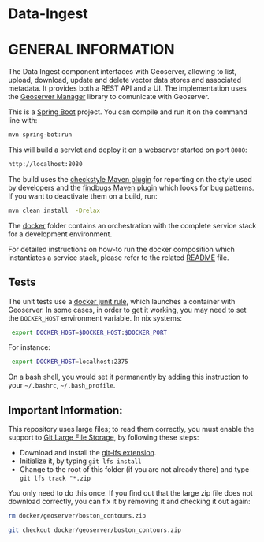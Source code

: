 # Data-Ingest

GENERAL INFORMATION
===================
The Data Ingest component interfaces with Geoserver, allowing to list, upload, download, update and delete vector data stores and associated metadata. It provides both a REST API and a UI. The implementation uses the [Geoserver Manager](https://github.com/geosolutions-it/geoserver-manager) library to comunicate with Geoserver.

This is a [Spring Boot](https://projects.spring.io/spring-boot/) project. You can compile and run it on the command line with:

```bash
mvn spring-bot:run
```

This will build a servlet and deploy it on a webserver started on port `8080`:

```bash
http://localhost:8080
```

The build uses the [checkstyle Maven plugin](https://maven.apache.org/plugins/maven-checkstyle-plugin/) for reporting on the style used by developers and the [findbugs Maven plugin](http://gleclaire.github.io/findbugs-maven-plugin/) which looks for bug patterns. If you want to deactivate them on a build, run:

```bash
mvn clean install  -Drelax
```

The [docker](./docker) folder contains an orchestration with the complete service stack for a development environment.

For detailed instructions on how-to run the docker composition which instantiates a service stack, please refer to the related [README](./docker/README.md) file.

Tests
-----
The unit tests use a [docker junit rule](https://github.com/klousiaj/docker-junit-rule), which launches a container with Geoserver. In some cases, in order to get it working, you may need to set the `DOCKER_HOST` environment variable. In nix systems:

```bash
 export DOCKER_HOST=$DOCKER_HOST:$DOCKER_PORT
```

For instance:

```bash
 export DOCKER_HOST=localhost:2375
```

On a bash shell, you would set it permanently by adding this instruction to your `~/.bashrc`, `~/.bash_profile`.

Important Information:
----------------------
This repository uses large files; to read them correctly, you must enable the support to [Git Large File Storage](https://git-lfs.github.com), by following these steps:
* Download and install the [git-lfs extension](https://git-lfs.github.com).
* Initialize it, by typing `git lfs install`
* Change to the root of this folder (if you are not already there) and type `git lfs track "*.zip`

You only need to do this once. If you find out that the large zip file does not download correctly, you can fix it by removing it and checking it out again:

```bash
rm docker/geoserver/boston_contours.zip
```

```bash
git checkout docker/geoserver/boston_contours.zip
```
